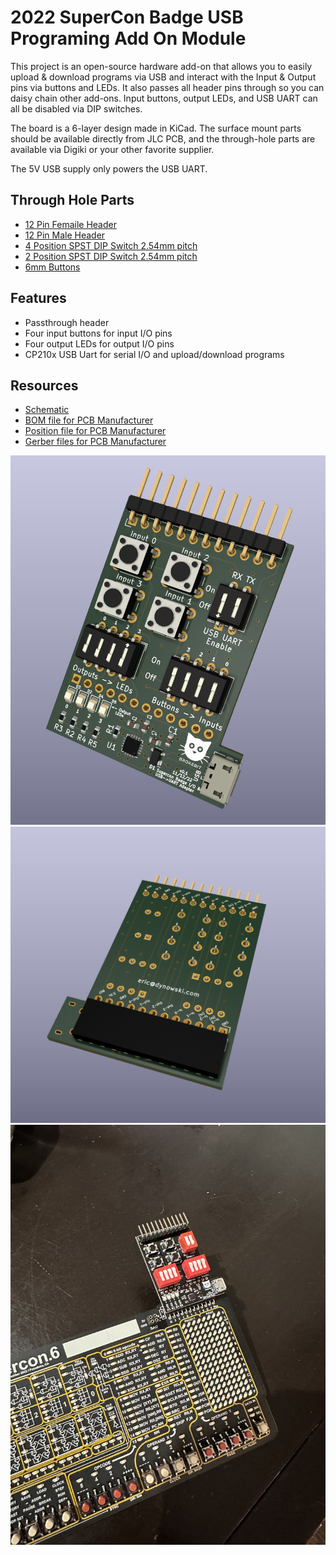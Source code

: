 # 2022 SuperCon Badge USB Programing Add On Module
This project is an open-source hardware add-on that allows you to easily upload & download programs via USB and interact with the Input & Output pins via buttons and LEDs. It also passes all header pins through so you can daisy chain other add-ons. Input buttons, output LEDs, and USB UART can all be disabled via DIP switches. 

The board is a 6-layer design made in KiCad. The surface mount parts should be available directly from JLC PCB, and the through-hole parts are available via Digiki or your other favorite supplier. 

The 5V USB supply only powers the USB UART. 

## Through Hole Parts
- [12 Pin Femaile Header](https://www.digikey.com/en/products/detail/sullins-connector-solutions/PPTC121LGBN-RC/775906)
- [12 Pin Male Header](https://www.digikey.com/en/products/detail/adam-tech/PH1RA-12-UA/9830541)
- [4 Position SPST DIP Switch 2.54mm pitch](https://www.digikey.com/en/products/detail/grayhill-inc/76SB04T/726228)
- [2 Position SPST DIP Switch 2.54mm pitch](https://www.digikey.com/en/products/detail/grayhill-inc/76SB02ST/726171)
- [6mm Buttons](https://www.digikey.com/en/products/detail/te-connectivity-alcoswitch-switches/1825910-3/2400476)
## Features
- Passthrough header
- Four input buttons for input I/O pins
- Four output LEDs for output I/O pins
- CP210x USB Uart for serial I/O and upload/download programs
## Resources
- [Schematic](https://github.com/brokebit/2022-SuperCon-Badge-Programing-Addon/blob/main/Schematic-111222-v0.1.pdf?raw=true)
- [BOM file for PCB Manufacturer](https://github.com/brokebit/2022-SuperCon-Badge-Programing-Addon/blob/main/Manufacturing/BOM_ProgramingAddOn.xlsx?raw=true)
- [Position file for PCB Manufacturer](https://github.com/brokebit/2022-SuperCon-Badge-Programing-Addon/blob/main/Manufacturing/ProgramingAddOn-pos.xlsx?raw=true)
- [Gerber files for PCB Manufacturer](https://github.com/brokebit/2022-SuperCon-Badge-Programing-Addon/blob/main/Manufacturing/ProgramingAddOn.zip?raw=true)

![PCB Picture - Front](https://github.com/brokebit/2022-SuperCon-Badge-Programing-Addon/blob/main/images/PCB-Rendering.png?raw=true) 
![PCB Picture - Back](https://github.com/brokebit/2022-SuperCon-Badge-Programing-Addon/blob/main/images/PCB-Rendering-Back.png?raw=true)
![Picture, board plugged into badge](https://github.com/brokebit/2022-SuperCon-Badge-Programing-Addon/blob/main/images/IMG_0516.jpg?raw=true)

